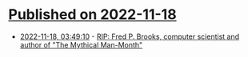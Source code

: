 # [Published on 2022-11-18](index.md)

* [2022-11-18, 03:49:10](https://lobste.rs/s/3xgkgg/rip_fred_p_brooks_computer_scientist) - [RIP: Fred P. Brooks, computer scientist and author of \"The Mythical Man-Month\"](https://twitter.com/SteveBellovin/status/1593414068634734592)

